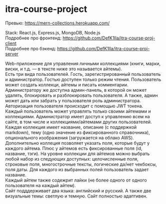 ﻿# itra-course-project
Превью: https://mern-collections.herokuapp.com/  
 
Stack: React.js, Express.js, MongoDB, Node.js  
Подробнее про фронтенд: https://github.com/DefK1lla/itra-course-proj-client    
Подробнее про бэкенд: https://github.com/DefK1lla/itra-course-proj-server    
  
Web-приложение для управления личными коллекциями (книги, марки, виски, и т.д. — в тексте ниже это называется айтемы).  
Есть три вида пользователей. Гость, зарегистрированный пользователь и администратор. Гостью доступен только режим чтения. Пользователь может создать коллекци, айтемы и писать комментарии. Администратору же доступна админ-панель, в которой он может удалять, блокировать и разблокировать пользователя. А также, админ может дать или забрать у пользователя роль администратора. Авторизация пользователя происходит с помощью JWT токена.  
Каждый пользователь может управлять только своими айтемами и коллекциями. Администратор имеет доступ к управлению всем на сайте, в том числе и коллекциями/айтемами других пользователей.  
Каждая коллекция имеет название, описание (с поддержкой markdown), тему (одно значение из фиксированного справочника), опционального изображения (загружается на облако AWS).  
Дополнительно коллеция позволяет указать поля, которые будут у каждого айтема. Плюс у айтемов есть фиксированные поля (id, название, тэги). На уровне коллекции для айтемов можно выбрать любой набор из следующих доступных: целочисленные поля, строковые поля, многострочные тексты, логические да/нет чекбоксы, поля даты. Для каждого из выбранных полей пользователь задает название.  
Каждый айтем также содежрит лайки (не более одного от одного пользователя на каждый айтем).  
Сайт подддерживает два языка: английский и русский. А также две визуальные темы: светлую и темную. Сайт полностью адаптивен.

